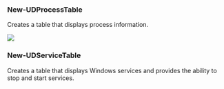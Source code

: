 ### New-UDProcessTable

Creates a table that displays process information.

![](./images/New-UDProcesTable.png)

### New-UDServiceTable

Creates a table that displays Windows services and provides the ability to stop and start services.

